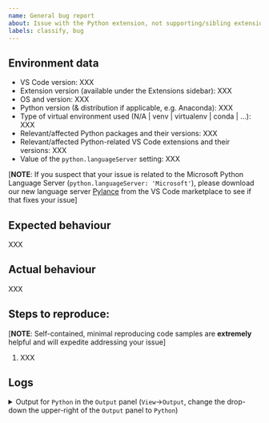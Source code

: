 ```yaml
---
name: General bug report
about: Issue with the Python extension, not supporting/sibling extensions
labels: classify, bug
---
```


<!-- Please search existing issues to avoid creating duplicates. -->

## Environment data

-   VS Code version: XXX
-   Extension version (available under the Extensions sidebar): XXX
-   OS and version: XXX
-   Python version (& distribution if applicable, e.g. Anaconda): XXX
-   Type of virtual environment used (N/A | venv | virtualenv | conda | ...): XXX
-   Relevant/affected Python packages and their versions: XXX
-   Relevant/affected Python-related VS Code extensions and their versions: XXX
-   Value of the `python.languageServer` setting: XXX

[**NOTE**: If you suspect that your issue is related to the Microsoft Python Language Server (`python.languageServer: 'Microsoft'`), please download our new language server [Pylance](https://marketplace.visualstudio.com/items?itemName=ms-python.vscode-pylance) from the VS Code marketplace to see if that fixes your issue]

## Expected behaviour

XXX

## Actual behaviour

XXX

## Steps to reproduce:

[**NOTE**: Self-contained, minimal reproducing code samples are **extremely** helpful and will expedite addressing your issue]

1. XXX

<!--
Note: If you think a GIF of what is happening would be helpful, consider tools like https://www.cockos.com/licecap/, https://github.com/phw/peek or https://www.screentogif.com/ .
-->

## Logs

<details>

<summary>Output for <code>Python</code> in the <code>Output</code> panel (<code>View</code>→<code>Output</code>, change the drop-down the upper-right of the <code>Output</code> panel to <code>Python</code>)
</summary>

<p>

```
XXX
```

</p>
</details>
